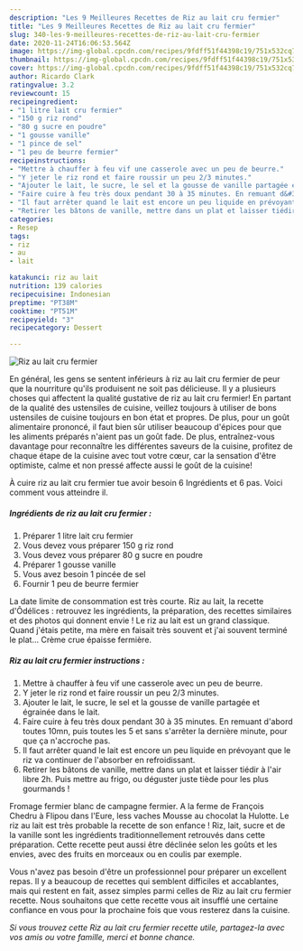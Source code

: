 ```yaml
---
description: "Les 9 Meilleures Recettes de Riz au lait cru fermier"
title: "Les 9 Meilleures Recettes de Riz au lait cru fermier"
slug: 340-les-9-meilleures-recettes-de-riz-au-lait-cru-fermier
date: 2020-11-24T16:06:53.564Z
image: https://img-global.cpcdn.com/recipes/9fdff51f44398c19/751x532cq70/riz-au-lait-cru-fermier-photo-principale-de-la-recette.jpg
thumbnail: https://img-global.cpcdn.com/recipes/9fdff51f44398c19/751x532cq70/riz-au-lait-cru-fermier-photo-principale-de-la-recette.jpg
cover: https://img-global.cpcdn.com/recipes/9fdff51f44398c19/751x532cq70/riz-au-lait-cru-fermier-photo-principale-de-la-recette.jpg
author: Ricardo Clark
ratingvalue: 3.2
reviewcount: 15
recipeingredient:
- "1 litre lait cru fermier"
- "150 g riz rond"
- "80 g sucre en poudre"
- "1 gousse vanille"
- "1 pince de sel"
- "1 peu de beurre fermier"
recipeinstructions:
- "Mettre à chauffer à feu vif une casserole avec un peu de beurre."
- "Y jeter le riz rond et faire roussir un peu 2/3 minutes."
- "Ajouter le lait, le sucre, le sel et la gousse de vanille partagée et égrainée dans le lait."
- "Faire cuire à feu très doux pendant 30 à 35 minutes. En remuant d&#39;abord toutes 10mn, puis toutes les 5 et sans s&#39;arrêter la dernière minute, pour que ça n&#39;accroche pas."
- "Il faut arrêter quand le lait est encore un peu liquide en prévoyant que le riz va continuer de l&#39;absorber en refroidissant."
- "Retirer les bâtons de vanille, mettre dans un plat et laisser tiédir à l&#39;air libre 2h. Puis mettre au frigo, ou déguster juste tiède pour les plus gourmands !"
categories:
- Resep
tags:
- riz
- au
- lait

katakunci: riz au lait 
nutrition: 139 calories
recipecuisine: Indonesian
preptime: "PT38M"
cooktime: "PT51M"
recipeyield: "3"
recipecategory: Dessert

---
```



![Riz au lait cru fermier](https://img-global.cpcdn.com/recipes/9fdff51f44398c19/751x532cq70/riz-au-lait-cru-fermier-photo-principale-de-la-recette.jpg)

En général, les gens se sentent inférieurs à riz au lait cru fermier de peur que la nourriture qu'ils produisent ne soit pas délicieuse. Il y a plusieurs choses qui affectent la qualité gustative de riz au lait cru fermier! En partant de la qualité des ustensiles de cuisine, veillez toujours à utiliser de bons ustensiles de cuisine toujours en bon état et propres. De plus, pour un goût alimentaire prononcé, il faut bien sûr utiliser beaucoup d'épices pour que les aliments préparés n'aient pas un goût fade. De plus, entraînez-vous davantage pour reconnaître les différentes saveurs de la cuisine, profitez de chaque étape de la cuisine avec tout votre cœur, car la sensation d'être optimiste, calme et non pressé affecte aussi le goût de la cuisine!

<!--inarticleads1-->

À cuire riz au lait cru fermier tue avoir besoin 6 Ingrédients et 6 pas. Voici comment vous atteindre il.

##### Ingrédients de riz au lait cru fermier :

1. Préparer 1 litre lait cru fermier
1. Vous devez vous préparer 150 g riz rond
1. Vous devez vous préparer 80 g sucre en poudre
1. Préparer 1 gousse vanille
1. Vous avez besoin 1 pincée de sel
1. Fournir 1 peu de beurre fermier


La date limite de consommation est très courte. Riz au lait, la recette d&#39;Ôdélices : retrouvez les ingrédients, la préparation, des recettes similaires et des photos qui donnent envie ! Le riz au lait est un grand classique. Quand j&#39;étais petite, ma mère en faisait très souvent et j&#39;ai souvent terminé le plat… Crème crue épaisse fermière. 

<!--inarticleads2-->

##### Riz au lait cru fermier instructions :

1. Mettre à chauffer à feu vif une casserole avec un peu de beurre.
1. Y jeter le riz rond et faire roussir un peu 2/3 minutes.
1. Ajouter le lait, le sucre, le sel et la gousse de vanille partagée et égrainée dans le lait.
1. Faire cuire à feu très doux pendant 30 à 35 minutes. En remuant d&#39;abord toutes 10mn, puis toutes les 5 et sans s&#39;arrêter la dernière minute, pour que ça n&#39;accroche pas.
1. Il faut arrêter quand le lait est encore un peu liquide en prévoyant que le riz va continuer de l&#39;absorber en refroidissant.
1. Retirer les bâtons de vanille, mettre dans un plat et laisser tiédir à l&#39;air libre 2h. Puis mettre au frigo, ou déguster juste tiède pour les plus gourmands !


Fromage fermier blanc de campagne fermier. A la ferme de François Chedru à Flipou dans l&#39;Eure, less vaches Mousse au chocolat la Hulotte. Le riz au lait est très probable la recette de son enfance ! Riz, lait, sucre et de la vanille sont les ingrédients traditionnellement retrouvés dans cette préparation. Cette recette peut aussi être déclinée selon les goûts et les envies, avec des fruits en morceaux ou en coulis par exemple. 

<!--inarticleads1-->

<p>
Vous n'avez pas besoin d'être un professionnel pour préparer un excellent repas. Il y a beaucoup de recettes qui semblent difficiles et accablantes, mais qui restent en fait, assez simples parmi celles de Riz au lait cru fermier recette. Nous souhaitons que cette recette vous ait insufflé une certaine confiance en vous pour la prochaine fois que vous resterez dans la cuisine.
</p>

<p>
<i>Si vous trouvez cette Riz au lait cru fermier recette utile, partagez-la avec vos amis ou votre famille, merci et bonne chance.</i>
</p>
